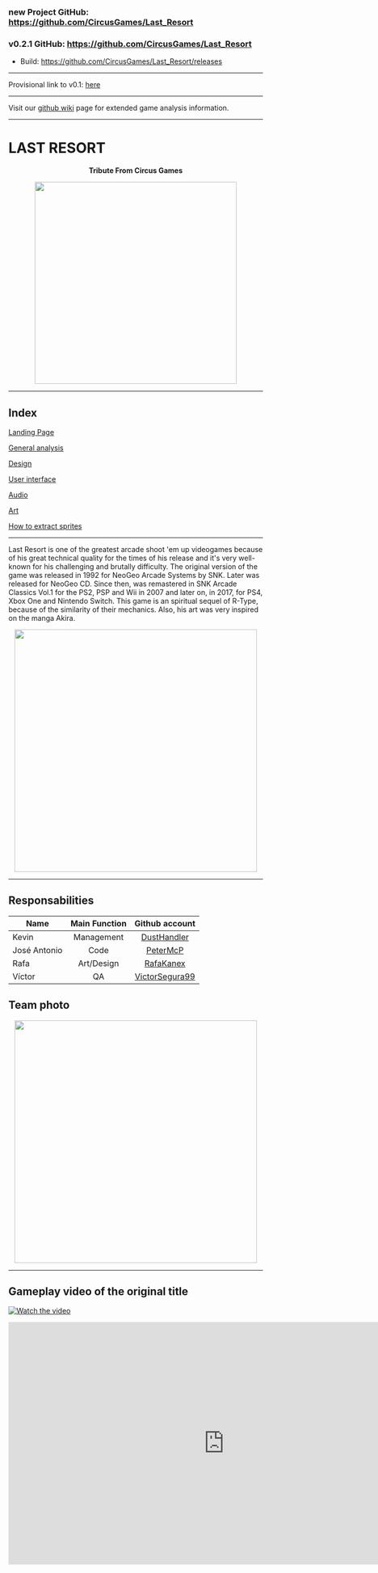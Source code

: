 ### new Project GitHub: https://github.com/CircusGames/Last_Resort

### v0.2.1 GitHub: https://github.com/CircusGames/Last_Resort
  
   * Build: https://github.com/CircusGames/Last_Resort/releases

***

Provisional link to v0.1: [here](https://github.com/peterMcP/SDL3_Handout)

***

Visit our [github wiki](https://github.com/dusthandler/CITM_Proyecto_1/wiki) page for extended game analysis information.

***

# LAST RESORT 

<p align="center">
  <b>Tribute From Circus Games</b><br>
</p>

<p align="center">
<img src="https://upload.wikimedia.org/wikipedia/en/thumb/1/14/Last_Resort_Neo_Geo_cover.jpg/250px-Last_Resort_Neo_Geo_cover.jpg" width="400">
</p>


***


## Index

[Landing Page](https://github.com/dusthandler/CITM_Proyecto_1/wiki)

[General analysis](https://github.com/dusthandler/CITM_Proyecto_1/wiki/Analysis)

[Design](https://github.com/dusthandler/CITM_Proyecto_1/wiki/Design)

[User interface](https://github.com/dusthandler/CITM_Proyecto_1/wiki/UI)

[Audio](https://github.com/dusthandler/CITM_Proyecto_1/wiki/Audio)

[Art](https://github.com/dusthandler/CITM_Proyecto_1/wiki/Art)

[How to extract sprites](https://github.com/dusthandler/CITM_Proyecto_1/wiki/HowTo)


***

Last Resort is one of the greatest arcade shoot 'em up videogames because of his great technical quality for the times of his release and it's very well-known for his challenging and brutally difficulty. The original version of the game was released in 1992 for NeoGeo Arcade Systems by SNK. Later was released for NeoGeo CD. Since then, was remastered in SNK Arcade Classics Vol.1 for the PS2, PSP and Wii in 2007 and later on, in 2017, for PS4, Xbox One and Nintendo Switch. This game is an spiritual sequel of R-Type, because of the similarity of their mechanics. Also, his art was very inspired on the manga Akira.

<p align="center">
<img src="http://www.mobygames.com/images/shots/l/101879-last-resort-neo-geo-screenshot-boss.gif" width="480">
</p>

***

## Responsabilities


| Name	        | Main Function  | Github account|
| ------------- |:-------------:|:-------------:|
| Kevin      | Management |[DustHandler](https://github.com/dusthandler)|
| José Antonio      | Code      |[PeterMcP](https://github.com/peterMcP)|
| Rafa | Art/Design      |[RafaKanex](https://github.com/RafaKanex)|
| Víctor | QA      |[VictorSegura99](https://github.com/VictorSegura99)|


## Team photo

<p align="center">
<img src="https://github.com/dusthandler/CITM_Proyecto_1/blob/master/docs/Team_Photo.jpg" width="480">
</p>

***

## Gameplay video of the original title

[![Watch the video](https://www.youtube.com/watch?v=y1xUT7QJ-mA)](https://www.youtube.com/watch?v=y1xUT7QJ-mA)

<iframe width="854" height="480" src="https://www.youtube.com/embed/y1xUT7QJ-mA" frameborder="0" allow="autoplay; encrypted-media" allowfullscreen></iframe>
